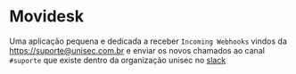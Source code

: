 # Movidesk

Uma aplicação pequena e dedicada a receber `Incoming Webhooks` vindos da [https://suporte@unisec.com.br](https://suporte@unisec.com.br) e enviar os novos chamados ao canal `#suporte` que existe dentro da organização unisec no [slack](https://unisec.slack.com/ssb/redirect)

